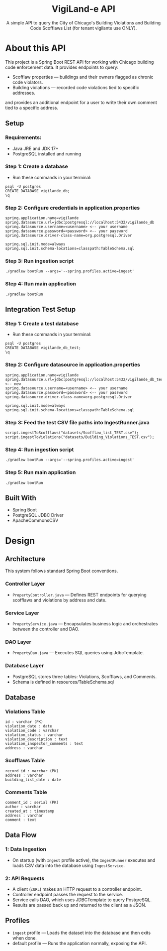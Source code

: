 <br />
<div align="center">
<h1 align="center">VigiLand-e API</h1>

  <p align="center">
    A simple API to query the City of Chicago's Building Violations and Building Code Scofflaws List (for tenant vigilante use ONLY).
  </p>
</div>

# About this API
This project is a Spring Boot REST API for working with Chicago building code enforcement data. It provides endpoints to query:
* Scofflaw properties — buildings and their owners flagged as chronic code violators.
* Building violations — recorded code violations tied to specific addresses.

and provides an additional endpoint for a user to write their own comment tied to a specific address.

## Setup
### Requirements:
* Java JRE and JDK 17+
* PostgreSQL installed and running
### Step 1: Create a database
* Run these commands in your terminal:
``` 
psql -U postgres
CREATE DATABASE vigilande_db;
\q
```
### Step 2: Configure credentials in application.properties
```
spring.application.name=vigilande
spring.datasource.url=jdbc:postgresql://localhost:5432/vigilande_db
spring.datasource.username=<username> <-- your username
spring.datasource.password=<password> <-- your password
spring.datasource.driver-class-name=org.postgresql.Driver

spring.sql.init.mode=always
spring.sql.init.schema-locations=classpath:TableSchema.sql
```

### Step 3: Run ingestion script
```
./gradlew bootRun --args='--spring.profiles.active=ingest'
```

### Step 4: Run main application
```
./gradlew bootRun
```

## Integration Test Setup
### Step 1: Create a test database
* Run these commands in your terminal:
``` 
psql -U postgres
CREATE DATABASE vigilande_db_test;
\q
```
### Step 2: Configure datasource in application.properties
```
spring.application.name=vigilande
spring.datasource.url=jdbc:postgresql://localhost:5432/vigilande_db_test <-- new
spring.datasource.username=<username> <-- your username
spring.datasource.password=<password> <-- your password
spring.datasource.driver-class-name=org.postgresql.Driver

spring.sql.init.mode=always
spring.sql.init.schema-locations=classpath:TableSchema.sql
```
### Step 3: Feed the test CSV file paths into IngestRunner.java
```
script.ingestToScofflaws("datasets/Scofflaw_list_TEST.csv");
script.ingestToViolations("datasets/Building_Violations_TEST.csv");
```
### Step 4: Run ingestion script
```
./gradlew bootRun --args='--spring.profiles.active=ingest'
```
### Step 5: Run main application
```
./gradlew bootRun
```

## Built With
* Spring Boot
* PostgreSQL JDBC Driver
* ApacheCommonsCSV

# Design
## Architecture
This system follows standard Spring Boot conventions.
### Controller Layer
* `PropertyController.java` — Defines REST endpoints for querying scofflaws and violations by address and date.

### Service Layer

* `PropertyService.java` — Encapsulates business logic and orchestrates between the controller and DAO.

### DAO Layer

* `PropertyDao.java` — Executes SQL queries using JdbcTemplate.

### Database Layer
* PostgreSQL stores three tables: Violations, Scofflaws, and Comments.
* Schema is defined in resources/TableSchema.sql

## Database
### Violations Table
```
id : varchar (PK)
violation_date : date
violation_code : varchar
violation_status : varchar
violation_description : text
violation_inspector_comments : text
address : varchar 
```

### Scofflaws Table
```
record_id : varchar (PK)
address : varchar
building_list_date : date
```

### Comments Table
```
comment_id : serial (PK)
author : varchar
created_at : timestamp
address : varchar
comment : text
```
## Data Flow
### 1: Data Ingestion
* On startup (with `Ingest` profile active), the `IngestRunner` executes and loads CSV data into the database using `IngestService`.

### 2: API Requests
* A client (`cURL`) makes an HTTP request to a controller endpoint.
* Controller endpoint passes the request to the service.
* Service calls DAO, which uses JDBCTemplate to query PostgreSQL.
* Results are passed back up and returned to the client as a JSON.

## Profiles
* `ingest` profile — Loads the dataset into the database and then exits when done.
* default profile — Runs the application normally, exposing the API.



